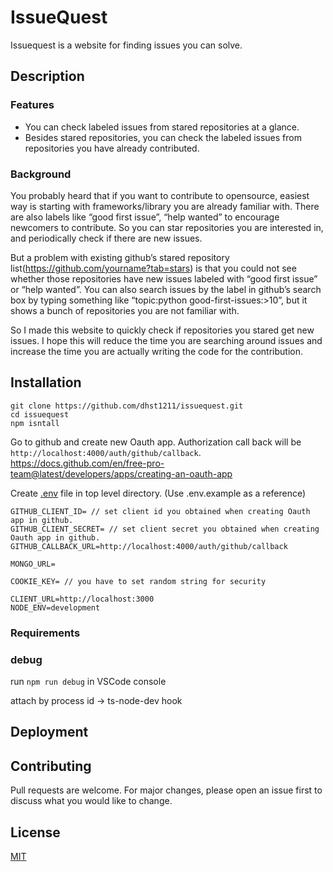 # IssueQuest
Issuequest is a website for finding issues you can solve.

## Description


### Features 

- You can check labeled issues from stared repositories at a glance.
- Besides stared repositories, you can check the labeled issues from repositories you have already contributed.

### Background

You probably heard that if you want to contribute to opensource, easiest way is starting with frameworks/library you are already familiar with. There are also labels like “good first issue”, “help wanted” to encourage newcomers to contribute. So you can star repositories you are interested in, and periodically check if there are new issues. 

But a problem with existing github’s stared repository list(https://github.com/yourname?tab=stars) is that you could not see whether those repositories have new issues labeled with “good first issue” or “help wanted”. You can also search issues by the label in github’s search box by typing something like “topic:python good-first-issues:>10”,  but it shows a bunch of repositories you are not familiar with.

So I made this website to quickly check if repositories you stared get new issues.
I hope this will reduce the time you are searching around issues and increase the time you are actually writing the code for the contribution.


## Installation

```
git clone https://github.com/dhst1211/issuequest.git
cd issuequest
npm isntall
```
Go to github and create new Oauth app. Authorization call back will be `http://localhost:4000/auth/github/callback`.
https://docs.github.com/en/free-pro-team@latest/developers/apps/creating-an-oauth-app

Create [.env](https://github.com/motdotla/dotenv#readme) file in top level directory. (Use .env.example as a reference)
```
GITHUB_CLIENT_ID= // set client id you obtained when creating Oauth app in github.
GITHUB_CLIENT_SECRET= // set client secret you obtained when creating Oauth app in github.
GITHUB_CALLBACK_URL=http://localhost:4000/auth/github/callback

MONGO_URL=

COOKIE_KEY= // you have to set random string for security

CLIENT_URL=http://localhost:3000
NODE_ENV=development
```

### Requirements


### debug
run `npm run debug` in VSCode console

attach by process id -> ts-node-dev hook

## Deployment

## Contributing
Pull requests are welcome. For major changes, please open an issue first to discuss what you would like to change.

## License
[MIT](https://choosealicense.com/licenses/mit/)



